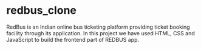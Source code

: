 # redbus_clone
 RedBus is an Indian online bus ticketing platform providing ticket booking facility through its application. In this project we have used HTML, CSS and JavaScript to build the frontend part of REDBUS app.
